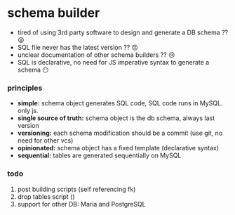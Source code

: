 # schema builder

* tired of using 3rd party software to design and generate a DB schema ?? :tired_face:
* SQL file never has the latest version ?? :angry:
* unclear documentation of other schema builders ?? :cry:
* SQL is declarative, no need for JS imperative syntax to generate a schema :no_mouth:

### principles

* **simple:** schema object generates SQL code, SQL code runs in MySQL. only js.
* **single source of truth:** schema object is the db schema, always last version
* **versioning:** each schema modification should be a commit (use git, no need for other vcs)
* **opinionated:** schema object has a fixed template (declarative syntax)
* **sequential:** tables are generated sequentially on MySQL

### todo 

1. post building scripts (self referencing fk)
2. drop tables script ()
3. support for other DB: Maria and PostgreSQL